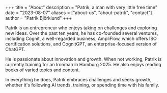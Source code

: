 +++
title = "About"
description = "Patrik, a man with very little free time"
date = "2023-08-07"
aliases = ["about-us", "about-patrik", "contact"]
author = "Patrik Björklund"
+++

Patrik is an entrepreneur who enjoys taking on challenges and exploring new ideas. Over the past ten years, he has co-founded several ventures, including Cognit, a well-regarded business, AmpliFlow, which offers ISO certification solutions, and CognitGPT, an enterprise-focused version of ChatGPT.

He is passionate about innovation and growth. When not working, Patrik is currently training for an Ironman in Hamburg 2025. He also enjoys reading books of varied topics and content.

In everything he does, Patrik embraces challenges and seeks growth, whether it's following AI trends, training, or spending time with his family.